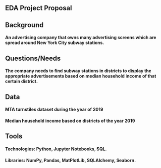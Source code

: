## EDA Project Proposal

## Background
#### An advertising company that owns many advertising screens which are spread around New York City subway stations.

## Questions/Needs
#### The company needs to find subway stations in districts to display the appropriate advertisements based on median household income of that certain district.

## Data
#### MTA turnstiles dataset during the year of 2019
#### Median household income based on districts of the year 2019

## Tools
#### Technologies: Python, Jupyter Notebooks, SQL.
#### Libraries: NumPy, Pandas, MatPlotLib, SQLAlchemy, Seaborn.
